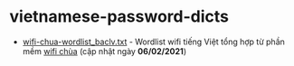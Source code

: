# vietnamese-password-dicts

 - [wifi-chua-wordlist_baclv.txt](wifi-chua-wordlist_baclv.txt) - Wordlist wifi tiếng Việt tổng hợp từ phần mềm [wifi chùa](https://play.google.com/store/apps/details?id=com.bangdev.wifichua) (cập nhật ngày **06/02/2021**)
